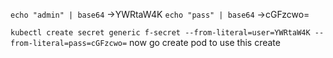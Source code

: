 `echo "admin" | base64` ->YWRtaW4K
`echo "pass" | base64` ->cGFzcwo=

```kubectl create secret generic f-secret --from-literal=user=YWRtaW4K --from-literal=pass=cGFzcwo=```
now go create pod to use this create 
